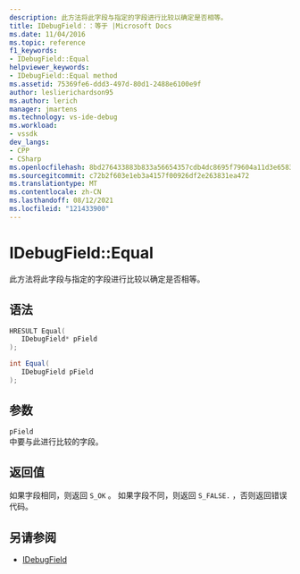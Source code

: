 ```yaml
---
description: 此方法将此字段与指定的字段进行比较以确定是否相等。
title: IDebugField：：等于 |Microsoft Docs
ms.date: 11/04/2016
ms.topic: reference
f1_keywords:
- IDebugField::Equal
helpviewer_keywords:
- IDebugField::Equal method
ms.assetid: 75369fe6-ddd3-497d-80d1-2488e6100e9f
author: leslierichardson95
ms.author: lerich
manager: jmartens
ms.technology: vs-ide-debug
ms.workload:
- vssdk
dev_langs:
- CPP
- CSharp
ms.openlocfilehash: 8bd276433883b833a56654357cdb4dc8695f79604a11d3e65836b1dc0e10d2bb
ms.sourcegitcommit: c72b2f603e1eb3a4157f00926df2e263831ea472
ms.translationtype: MT
ms.contentlocale: zh-CN
ms.lasthandoff: 08/12/2021
ms.locfileid: "121433900"
---
```

# <a name="idebugfieldequal"></a>IDebugField::Equal
此方法将此字段与指定的字段进行比较以确定是否相等。

## <a name="syntax"></a>语法

```cpp
HRESULT Equal( 
   IDebugField* pField
);
```

```csharp
int Equal(
   IDebugField pField
);
```

## <a name="parameters"></a>参数
`pField`\
中要与此进行比较的字段。

## <a name="return-value"></a>返回值
 如果字段相同，则返回 `S_OK` 。 如果字段不同，则返回 `S_FALSE.` ，否则返回错误代码。

## <a name="see-also"></a>另请参阅
- [IDebugField](../../../extensibility/debugger/reference/idebugfield.md)
